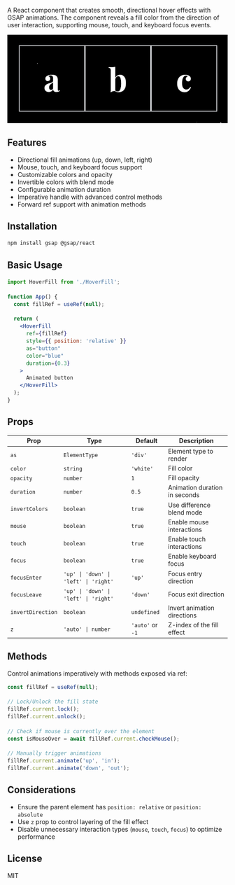 A React component that creates smooth, directional hover effects with GSAP animations. The component reveals a fill color from the direction of user interaction, supporting mouse, touch, and keyboard focus events.

![Showcase](https://github.com/mhr0k/hoverFill/blob/master/showcase.gif)

## Features

- Directional fill animations (up, down, left, right)
- Mouse, touch, and keyboard focus support
- Customizable colors and opacity
- Invertible colors with blend mode
- Configurable animation duration
- Imperative handle with advanced control methods
- Forward ref support with animation methods

## Installation

```bash
npm install gsap @gsap/react
```

## Basic Usage

```jsx
import HoverFill from './HoverFill';

function App() {
  const fillRef = useRef(null);

  return (
    <HoverFill
      ref={fillRef}
      style={{ position: 'relative' }}
      as="button"
      color="blue"
      duration={0.3}
    >
      Animated button
    </HoverFill>
  );
}
```

## Props

| Prop              | Type                                  | Default          | Description                   |
| ----------------- | ------------------------------------- | ---------------- | ----------------------------- |
| `as`              | `ElementType`                         | `'div'`          | Element type to render        |
| `color`           | `string`                              | `'white'`        | Fill color                    |
| `opacity`         | `number`                              | `1`              | Fill opacity                  |
| `duration`        | `number`                              | `0.5`            | Animation duration in seconds |
| `invertColors`    | `boolean`                             | `true`           | Use difference blend mode     |
| `mouse`           | `boolean`                             | `true`           | Enable mouse interactions     |
| `touch`           | `boolean`                             | `true`           | Enable touch interactions     |
| `focus`           | `boolean`                             | `true`           | Enable keyboard focus         |
| `focusEnter`      | `'up' \| 'down' \| 'left' \| 'right'` | `'up'`           | Focus entry direction         |
| `focusLeave`      | `'up' \| 'down' \| 'left' \| 'right'` | `'down'`         | Focus exit direction          |
| `invertDirection` | `boolean`                             | `undefined`      | Invert animation directions   |
| `z`               | `'auto' \| number`                    | `'auto'` or `-1` | Z-index of the fill effect    |

## Methods

Control animations imperatively with methods exposed via ref:

```jsx
const fillRef = useRef(null);

// Lock/Unlock the fill state
fillRef.current.lock();
fillRef.current.unlock();

// Check if mouse is currently over the element
const isMouseOver = await fillRef.current.checkMouse();

// Manually trigger animations
fillRef.current.animate('up', 'in');
fillRef.current.animate('down', 'out');
```

## Considerations

- Ensure the parent element has `position: relative` or `position: absolute`
- Use `z` prop to control layering of the fill effect
- Disable unnecessary interaction types (`mouse`, `touch`, `focus`) to optimize performance

## License

MIT
